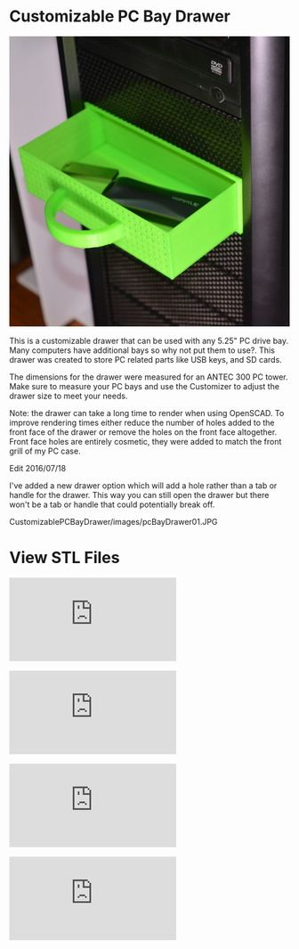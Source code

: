 # Customizable PC Bay Drawer

![Customizable PC Bay Drawer](https://raw.githubusercontent.com/gmelenka/CustomizablePCBayDrawer/master/images/pcBayDrawer01.JPG)

This is a customizable drawer that can be used with any 5.25" PC drive bay. Many computers have additional bays so why not put them to use?. 
This drawer was created to store PC related parts like USB keys, and SD cards.

The dimensions for the drawer were measured for an ANTEC 300 PC tower. 
Make sure to measure your PC bays and use the Customizer to adjust the drawer size to meet your needs.

Note: the drawer can take a long time to render when using OpenSCAD. 
To improve rendering times either reduce the number of holes added to the front face of the drawer or remove the holes on the front face altogether.  
Front face holes are entirely cosmetic, they were added to match the front grill of my PC case.

Edit 2016/07/18

I've added a new drawer option which will add a hole rather than a tab or handle for the drawer. 
This way you can still open the drawer but there won't be a tab or handle that could potentially break off.

 CustomizablePCBayDrawer/images/pcBayDrawer01.JPG 
 
# View STL Files
 
![PC Bay Drawer](https://github.com/gmelenka/CustomizablePCBayDrawer/blob/master/pcBayDrawer.stl)

![PC Bay Drawer with Knob Handle](https://github.com/gmelenka/CustomizablePCBayDrawer/blob/master/pcBayDrawer_knobHandle.stl)

![PC Bay Drawer with Tab Handle](https://github.com/gmelenka/CustomizablePCBayDrawer/blob/master/pcBayDrawer_tabHandle.stl)

![PC Bay Drawer Mount](https://github.com/gmelenka/CustomizablePCBayDrawer/blob/master/pcBayDrawer_mount.stl)


